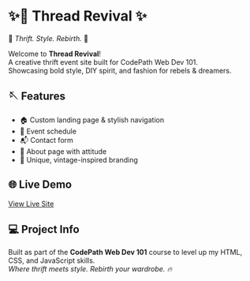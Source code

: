 # ✨🧵 Thread Revival ✨

🌟 _Thrift. Style. Rebirth._ 🌟

Welcome to **Thread Revival**!  
A creative thrift event site built for CodePath Web Dev 101.  
Showcasing bold style, DIY spirit, and fashion for rebels & dreamers.  

## 🪡 Features
- 🏠 Custom landing page & stylish navigation
- 📅 Event schedule
- 📬 Contact form
- 🦋 About page with attitude
- 🎨 Unique, vintage-inspired branding

## 🌐 Live Demo
[View Live Site](https://reading-charismatic-bus-995.vscodeedu.app)

## 💻 Project Info
Built as part of the **CodePath Web Dev 101** course to level up my HTML, CSS, and JavaScript skills.  
*Where thrift meets style. Rebirth your wardrobe. 🔥*



